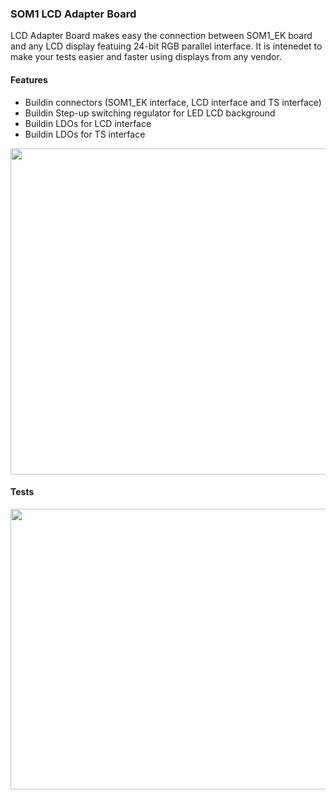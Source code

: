 ### SOM1 LCD Adapter Board

LCD Adapter Board makes easy the connection between SOM1_EK board and any LCD display featuing 24-bit RGB parallel interface. It is intenedet to make your tests easier and faster using displays from any vendor.   

#### Features 
- Buildin connectors (SOM1_EK interface, LCD interface and TS interface)
- Buildin Step-up switching regulator for LED LCD background   
- Buildin LDOs for LCD interface
- Buildin LDOs for TS interface

<p align="center">
  <img width="695" height="522" src="https://github.com/kamval/SAMA5D27-SOM1-EK1/blob/master/Documents/LCD_adapter_r10.jpg">
</p>

#### Tests

<p align="center">
  <img width="659" height="449" src="https://github.com/kamval/SAMA5D27-SOM1-EK1/blob/master/Documents/a5d27_som1_video_demo_bot.jpg">
</p>